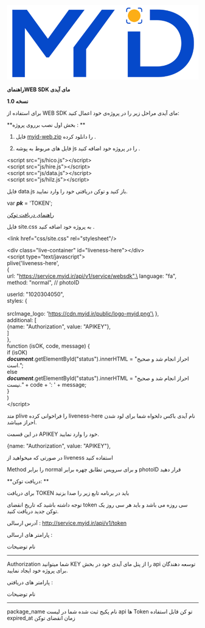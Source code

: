 ![](myid_logo.png)

**راهنمایWEB SDK مای آیدی**

**نسخه 1.0**

برای استفاده از WEB SDK مای آیدی مراحل زیر را در پروژه‌ی خود اعمال کنید:

**بخش اول نصب برروی پروژه : **

1.  فایل‌ [myid-web.zip](https://cdn.myid.ir/sdk/myid-web.zip) را دانلود
    کرده .

2.  فایل های مربوط به پوشه js را در پروژه خود اضافه کنید .

&lt;script src="js/hico.js"&gt;&lt;/script&gt;\
&lt;script src="js/hire.js"&gt;&lt;/script&gt;\
&lt;script src="js/data.js"&gt;&lt;/script&gt;\
&lt;script src="js/hilz.js"&gt;&lt;/script&gt;

فایل data.js باز کنید و توکن دریافتی خود را وارد نمایید.

var ***pk*** = 'TOKEN';

[راهنمای دریافت توکن](#TOKEN)

فایل site.css به پروژه خود اضافه کنید .

&lt;link href="css/site.css" rel="stylesheet"/&gt;

&lt;div class="live-container" id="liveness-here"&gt;&lt;/div&gt;\
&lt;script type="text/javascript"&gt;\
plive('liveness-here',\
{\
url: "https://service.myid.ir/api/v1/service/websdk",\
language: "fa",\
method: "normal", // photoID

userId: "1020304050",\
styles: {\
\
srcImage\_logo: 'https://cdn.myid.ir/public/logo-myid.png'\
},\
additional: \[\
{name: "Authorization", value: "APIKEY"},\
\]\
},\
function (isOK, code, message) {\
if (isOK)\
***document***.getElementById("status").innerHTML = "احراز انجام شد و
صحیح است.";\
else\
***document***.getElementById("status").innerHTML = "احراز انجام شد و
صحیح نیست." + code + ': ' + message;\
}\
)\
&lt;/script&gt;

متد plive را فراخوانی کرده liveness-here نام آیدی باکس دلخواه شما برای
لود شدن احراز میباشد.

در این قسمت APIKEY خود را وارد نمایید.

{name: "Authorization", value: "APIKEY"},

در صورتی که میخواهید از liveness استفاده کنید

Method را برابر normal و برای سرویس تطابق چهره برابر photoID قرار دهید

<span id="TOKEN" class="anchor"></span>**دریافت توکن: **

برای دریافت TOKEN باید در برنامه تابع زیر را صدا بزنید

توجه داشته باشید که تاریخ انقضای token سی روزه می باشد و باید هر سی روز
یک توکن جدید دریافت کنید.

آدرس ارسالی : http://service.myid.ir/api/v1/token

پارامتر های ارسالی :

نام             توضیحات
  --------------- -----------------------------------------------------------------------------------------------
Authorization   شما میتوانید KEY را از پنل مای آیدی خود در بخش api توسعه دهندگان برای پروژه خود ایجاد نمایید.

پارامتر های دریافتی :

نام             توضیحات
  --------------- -------------------------------------
package\_name   نام پکیج ثبت شده شما در لیست api ها
Token           تو کن قابل استفاده
expired\_at     زمان انقضای توکن

